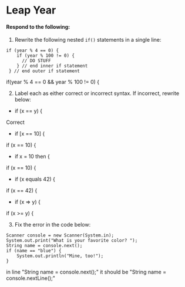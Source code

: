 # Leap Year
#### Respond to the following:

1. Rewrite the following nested `if()` statements in a single line:
  ```
  if (year % 4 == 0) {
      if (year % 100 != 0) {
        // DO STUFF
      } // end inner if statement
   } // end outer if statement
  ```
if(year % 4 == 0 && year % 100 != 0) {

2. Label each as either correct or incorrect syntax. If incorrect, rewrite below:
  * if (x == y) {

  Correct
  * if [x == 10] {

  if (x == 10) {
  * if x = 10 then {

  if (x == 10) {
  * if (x equals 42) {

  if (x == 42) {
  * if (x => y) {

if (x >= y) {

3. Fix the error in the code below:

  ```
  Scanner console = new Scanner(System.in);
  System.out.print("What is your favorite color? ");
  String name = console.next();
  if (name == "blue") {
      System.out.println("Mine, too!");
  }
  ```

in line "String name = console.next();" it should be "String name = console.nextLine();"
